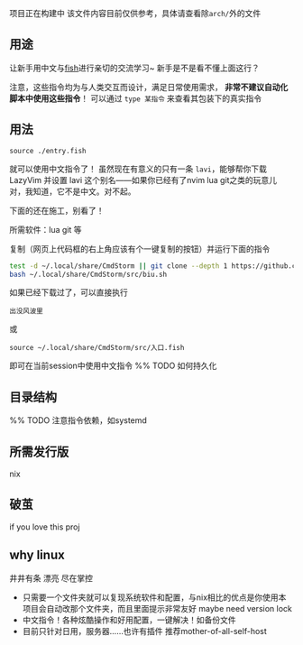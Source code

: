 项目正在构建中
该文件内容目前仅供参考，具体请查看除`arch/`外的文件

## 用途

让新手用中文与[fish](fishshell.com/)进行亲切的交流学习~
新手是不是看不懂上面这行？

注意，这些指令均为与人类交互而设计，满足日常使用需求， **非常不建议自动化脚本中使用这些指令**！ 
可以通过 `type 某指令` 来查看其包装下的真实指令

## 用法

```fish
source ./entry.fish
```

就可以使用中文指令了！
虽然现在有意义的只有一条 `lavi`，能够帮你下载 LazyVim 并设置 lavi 这个别名——如果你已经有了nvim lua git之类的玩意儿
对，我知道，它不是中文。对不起。

下面的还在施工，别看了！

所需软件：lua git 等

复制（网页上代码框的右上角应该有个一键复制的按钮）并运行下面的指令
```sh
test -d ~/.local/share/CmdStorm || git clone --depth 1 https://github.com/AmourAmer/CmdStorm.git ~/.local/share/CmdStorm 
bash ~/.local/share/CmdStorm/src/biu.sh
```

如果已经下载过了，可以直接执行
```fish
出没风波里
```
或
```fish
source ~/.local/share/CmdStorm/src/入口.fish 
```
即可在当前session中使用中文指令
%% TODO 如何持久化

## 目录结构

%% TODO 注意指令依赖，如systemd

## 所需发行版

nix

## 破茧

if you love this proj

## why linux
井井有条
漂亮
尽在掌控

- 只需要一个文件夹就可以复现系统软件和配置，与nix相比的优点是你使用本项目会自动改那个文件夹，而且里面提示非常友好 maybe need version lock
- 中文指令！各种炫酷操作和好用配置，一键解决！如备份文件
- 目前只针对日用，服务器……也许有插件 推荐mother-of-all-self-host
